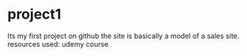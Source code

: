 # project1

Its my first project on github
the site is basically a model of a sales site.
resources used: udemy course

